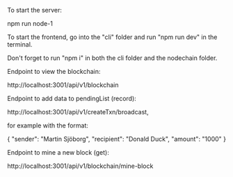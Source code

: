 To start the server:

npm run node-1

To start the frontend, go into the "cli" folder and run "npm run dev" in the terminal.

Don't forget to run "npm i" in both the cli folder and the nodechain folder.

Endpoint to view the blockchain:

http://localhost:3001/api/v1/blockchain

Endpoint to add data to pendingList (record):

http://localhost:3001/api/v1/createTxn/broadcast,

for example with the format:

{
     "sender": "Martin Sjöborg",
     "recipient": "Donald Duck",
     "amount": "1000"
}

Endpoint to mine a new block (get):

http://localhost:3001/api/v1/blockchain/mine-block
